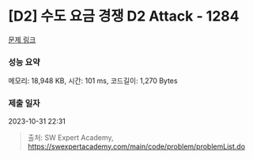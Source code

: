 # [D2] 수도 요금 경쟁 D2 Attack - 1284 

[문제 링크](https://swexpertacademy.com/main/code/problem/problemDetail.do?contestProbId=AV189xUaI8UCFAZN) 

### 성능 요약

메모리: 18,948 KB, 시간: 101 ms, 코드길이: 1,270 Bytes

### 제출 일자

2023-10-31 22:31



> 출처: SW Expert Academy, https://swexpertacademy.com/main/code/problem/problemList.do